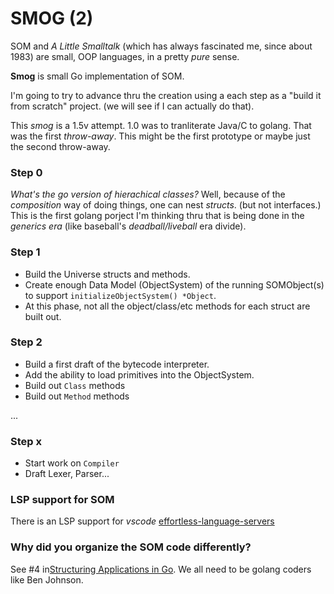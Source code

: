 # SMOG (2)

SOM and _A Little Smalltalk_ (which has always fascinated me, since about 1983) are small, OOP languages, in a pretty _pure_ sense.

**Smog** is small Go implementation of SOM.

I'm going to try to advance thru the creation using a each step as a "build it from scratch" project. (we will see if I can actually do that).

This _smog_ is a 1.5v attempt. 1.0 was to tranliterate Java/C to golang. That was the first _throw-away_. This might be the first prototype or maybe just the second throw-away.


### Step 0

_What's the go version of hierachical classes?_ Well, because of the _composition_ way of doing things, one can nest _structs_. (but not interfaces.)
This is the first golang porject I'm thinking thru that is being done in the <smirk> _generics era_ (like baseball's _deadball/liveball_ era divide).

### Step 1

- Build the Universe structs and methods.
- Create enough Data Model (ObjectSystem) of the running SOMObject(s) to support `initializeObjectSystem() *Object`.
- At this phase, not all the object/class/etc methods for each struct are built out.

### Step 2

- Build a first draft of the bytecode interpreter.
- Add the ability to load primitives into the ObjectSystem.
- Build out `Class` methods
- Build out `Method` methods

...

### Step x

- Start work on `Compiler`
- Draft Lexer, Parser...


### LSP support for SOM

There is an LSP support for _vscode_ [effortless-language-servers](https://marketplace.visualstudio.com/items?itemName=MetaConcProject.effortless-language-servers)

### Why did you organize the SOM code differently?

See #4 in[Structuring Applications in Go](https://www.gobeyond.dev/structuring-applications/).
We all need to be golang coders like Ben Johnson.

